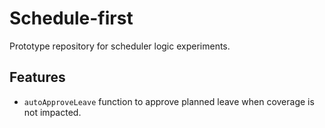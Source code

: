 # Schedule-first

Prototype repository for scheduler logic experiments.

## Features

- `autoApproveLeave` function to approve planned leave when coverage is not impacted.
